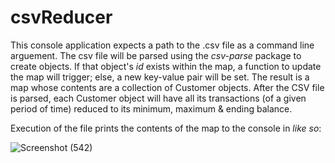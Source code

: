 # csvReducer

This console application expects a path to the .csv file as a command line arguement. The csv file will be parsed using the *csv-parse* package to create objects. If 
that object's *id* exists within the map, a function to update the map will trigger; else, a new key-value pair will be set. The result is a map whose contents are 
a collection of Customer objects. After the CSV file is parsed, each Customer object will have all its transactions (of a given period of time) reduced to its 
minimum, maximum & ending balance.

Execution of the file prints the contents of the map to the console in *like so*:

![Screenshot (542)](https://user-images.githubusercontent.com/87147191/210291506-d585869b-28f5-410b-be7c-fc0c244b03f8.jpg)
